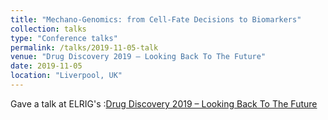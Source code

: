 ```yaml
---
title: "Mechano-Genomics: from Cell-Fate Decisions to Biomarkers"
collection: talks
type: "Conference talks"
permalink: /talks/2019-11-05-talk
venue: "Drug Discovery 2019 – Looking Back To The Future"
date: 2019-11-05
location: "Liverpool, UK"
---
```


Gave a talk at ELRIG's :[Drug Discovery 2019 – Looking Back To The Future](https://elrig.org/downloads/dd19/DD19_programme_web.pdf)
